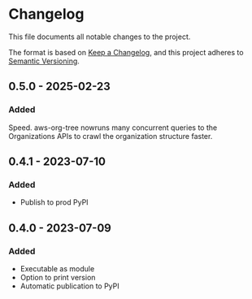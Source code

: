 # Changelog

This file documents all notable changes to the project.

The format is based on [Keep a Changelog](https://keepachangelog.com/en/1.0.0/),
and this project adheres to [Semantic Versioning](https://semver.org/spec/v2.0.0.html).

## 0.5.0 - 2025-02-23

### Added

Speed. aws-org-tree nowruns many concurrent queries to the Organizations APIs to crawl the organization structure faster.

## 0.4.1 - 2023-07-10

### Added

* Publish to prod PyPI

## 0.4.0 - 2023-07-09

### Added

* Executable as module
* Option to print version
* Automatic publication to PyPI
